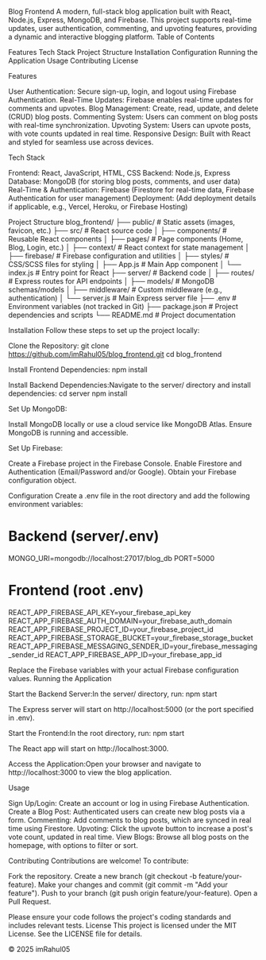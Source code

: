 Blog Frontend
A modern, full-stack blog application built with React, Node.js, Express, MongoDB, and Firebase. This project supports real-time updates, user authentication, commenting, and upvoting features, providing a dynamic and interactive blogging platform.
Table of Contents

Features
Tech Stack
Project Structure
Installation
Configuration
Running the Application
Usage
Contributing
License

Features

User Authentication: Secure sign-up, login, and logout using Firebase Authentication.
Real-Time Updates: Firebase enables real-time updates for comments and upvotes.
Blog Management: Create, read, update, and delete (CRUD) blog posts.
Commenting System: Users can comment on blog posts with real-time synchronization.
Upvoting System: Users can upvote posts, with vote counts updated in real time.
Responsive Design: Built with React and styled for seamless use across devices.

Tech Stack

Frontend: React, JavaScript, HTML, CSS
Backend: Node.js, Express
Database: MongoDB (for storing blog posts, comments, and user data)
Real-Time & Authentication: Firebase (Firestore for real-time data, Firebase Authentication for user management)
Deployment: (Add deployment details if applicable, e.g., Vercel, Heroku, or Firebase Hosting)

Project Structure
blog_frontend/
├── public/                   # Static assets (images, favicon, etc.)
├── src/                      # React source code
│   ├── components/           # Reusable React components
│   ├── pages/                # Page components (Home, Blog, Login, etc.)
│   ├── context/              # React context for state management
│   ├── firebase/             # Firebase configuration and utilities
│   ├── styles/               # CSS/SCSS files for styling
│   ├── App.js                # Main App component
│   └── index.js              # Entry point for React
├── server/                   # Backend code
│   ├── routes/               # Express routes for API endpoints
│   ├── models/               # MongoDB schemas/models
│   ├── middleware/           # Custom middleware (e.g., authentication)
│   └── server.js             # Main Express server file
├── .env                      # Environment variables (not tracked in Git)
├── package.json              # Project dependencies and scripts
└── README.md                 # Project documentation

Installation
Follow these steps to set up the project locally:

Clone the Repository:
git clone https://github.com/imRahul05/blog_frontend.git
cd blog_frontend


Install Frontend Dependencies:
npm install


Install Backend Dependencies:Navigate to the server/ directory and install dependencies:
cd server
npm install


Set Up MongoDB:

Install MongoDB locally or use a cloud service like MongoDB Atlas.
Ensure MongoDB is running and accessible.


Set Up Firebase:

Create a Firebase project in the Firebase Console.
Enable Firestore and Authentication (Email/Password and/or Google).
Obtain your Firebase configuration object.



Configuration
Create a .env file in the root directory and add the following environment variables:
# Backend (server/.env)
MONGO_URI=mongodb://localhost:27017/blog_db
PORT=5000

# Frontend (root .env)
REACT_APP_FIREBASE_API_KEY=your_firebase_api_key
REACT_APP_FIREBASE_AUTH_DOMAIN=your_firebase_auth_domain
REACT_APP_FIREBASE_PROJECT_ID=your_firebase_project_id
REACT_APP_FIREBASE_STORAGE_BUCKET=your_firebase_storage_bucket
REACT_APP_FIREBASE_MESSAGING_SENDER_ID=your_firebase_messaging_sender_id
REACT_APP_FIREBASE_APP_ID=your_firebase_app_id

Replace the Firebase variables with your actual Firebase configuration values.
Running the Application

Start the Backend Server:In the server/ directory, run:
npm start

The Express server will start on http://localhost:5000 (or the port specified in .env).

Start the Frontend:In the root directory, run:
npm start

The React app will start on http://localhost:3000.

Access the Application:Open your browser and navigate to http://localhost:3000 to view the blog application.


Usage

Sign Up/Login: Create an account or log in using Firebase Authentication.
Create a Blog Post: Authenticated users can create new blog posts via a form.
Commenting: Add comments to blog posts, which are synced in real time using Firestore.
Upvoting: Click the upvote button to increase a post's vote count, updated in real time.
View Blogs: Browse all blog posts on the homepage, with options to filter or sort.

Contributing
Contributions are welcome! To contribute:

Fork the repository.
Create a new branch (git checkout -b feature/your-feature).
Make your changes and commit (git commit -m "Add your feature").
Push to your branch (git push origin feature/your-feature).
Open a Pull Request.

Please ensure your code follows the project's coding standards and includes relevant tests.
License
This project is licensed under the MIT License. See the LICENSE file for details.

© 2025 imRahul05
